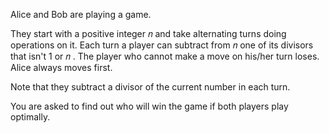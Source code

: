 Alice and Bob are playing a game.

They start with a positive integer 𝑛
 and take alternating turns doing operations on it. Each turn a player can subtract from 𝑛
 one of its divisors that isn't 1
 or 𝑛
. The player who cannot make a move on his/her turn loses. Alice always moves first.

Note that they subtract a divisor of the current number in each turn.

You are asked to find out who will win the game if both players play optimally.